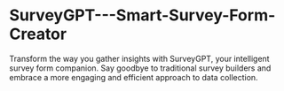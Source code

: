 # SurveyGPT---Smart-Survey-Form-Creator
Transform the way you gather insights with SurveyGPT, your intelligent survey form companion. Say goodbye to traditional survey builders and embrace a more engaging and efficient approach to data collection.
